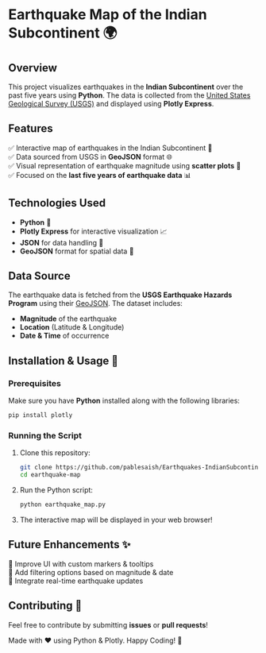 # Earthquake Map of the Indian Subcontinent 🌍

## Overview

This project visualizes earthquakes in the **Indian Subcontinent** over the past five years using **Python**. The data is collected from the [United States Geological Survey (USGS)](https://www.usgs.gov/programs/earthquake-hazards) and displayed using **Plotly Express**.

## Features

✅ Interactive map of earthquakes in the Indian Subcontinent 📍\
✅ Data sourced from USGS in **GeoJSON** format 🌐\
✅ Visual representation of earthquake magnitude using **scatter plots** 🎨\
✅ Focused on the **last five years of earthquake data** 📊

## Technologies Used

- **Python** 🐍
- **Plotly Express** for interactive visualization 📈
- **JSON** for data handling 📄
- **GeoJSON** format for spatial data 📌

## Data Source

The earthquake data is fetched from the **USGS Earthquake Hazards Program** using their [GeoJSON](https://earthquake.usgs.gov/fdsnws/event/1/query.geojson?starttime=2019-01-1%2000:00:00&endtime=2025-03-02%2023:59:59&maxlatitude=36.015&minlatitude=5.596&maxlongitude=95.273&minlongitude=67.676&minmagnitude=1&orderby=time). The dataset includes:

- **Magnitude** of the earthquake
- **Location** (Latitude & Longitude)
- **Date & Time** of occurrence

## Installation & Usage 🚀

### Prerequisites

Make sure you have **Python** installed along with the following libraries:

```bash
pip install plotly
```

### Running the Script

1. Clone this repository:
   ```bash
   git clone https://github.com/pablesaish/Earthquakes-IndianSubcontinent.git
   cd earthquake-map
   ```
2. Run the Python script:
   ```bash
   python earthquake_map.py
   ```
3. The interactive map will be displayed in your web browser!

## Future Enhancements ✨

🔹 Improve UI with custom markers & tooltips\
🔹 Add filtering options based on magnitude & date\
🔹 Integrate real-time earthquake updates

## Contributing 🤝

Feel free to contribute by submitting **issues** or **pull requests**!

Made with ❤️ using Python & Plotly. Happy Coding! 🎯

